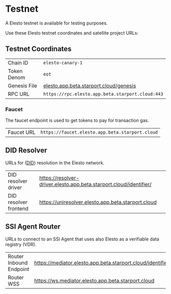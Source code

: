 # Testnet

A Elesto testnet is available for testing purposes.

Use these Elesto testnet coordinates and satellite project URLs:

## Testnet Coordinates

|              |                                                                                           |
| ------------ | ----------------------------------------------------------------------------------------- |
| Chain ID     | `elesto-canary-1`                                                                         |
| Token  Denom | `eot`                                                                                     |
| Genesis File | [elesto.app.beta.starport.cloud/genesis](https://elesto.app.beta.starport.cloud/genesis?) |
| RPC URL      | `https://rpc.elesto.app.beta.starport.cloud:443`                                          |

### Faucet

The faucet endpoint is used to get tokens to pay for transaction gas.

|            |                                                 |
| ---------- | ----------------------------------------------- |
| Faucet URL | `https://faucet.elesto.app.beta.starport.cloud` |


## DID Resolver

URLs for ([DID](../Reference/GLOSSARY.md#decentralized-identifier-did)) resolution in the Elesto network.

|                       |                                                                    |
| --------------------- | ------------------------------------------------------------------ |
| DID resolver driver   | https://resolver-driver.elesto.app.beta.starport.cloud/identifier/ |
| DID resolver frontend | https://uniresolver.elesto.app.beta.starport.cloud                 |

## SSI Agent Router

URLs to connect to an SSI Agent that uses also Elesto as a verifiable data registry (VDR).

|                         |                                                             |
| ----------------------- | ----------------------------------------------------------- |
| Router Inbound Endpoint | https://mediator.elesto.app.beta.starport.cloud/identifier/ |
| Router WSS              | https://ws.mediator.elesto.app.beta.starport.cloud          |
